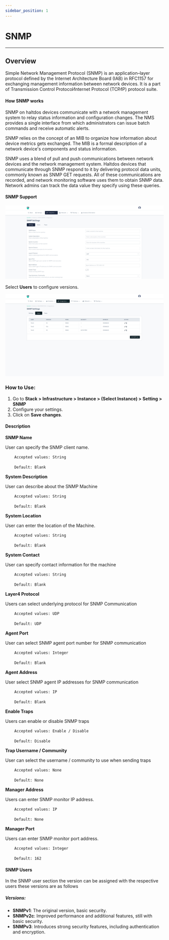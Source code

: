 ```yaml
---
sidebar_position: 1
---
```


# SNMP

---

## Overview

Simple Network Management Protocol (SNMP) is an application–layer protocol defined by the Internet Architecture Board (IAB) in RFC1157 for exchanging management information between network devices. It is a part of Transmission Control Protocol⁄Internet Protocol (TCP⁄IP) protocol suite.

#### How SNMP works

SNMP on haltdos devices communicate with a network management system to relay status information and configuration changes. The NMS provides a single interface from which administrators can issue batch commands and receive automatic alerts.

SNMP relies on the concept of an MIB to organize how information about device metrics gets exchanged. The MIB is a formal description of a network device's components and status information.

SNMP uses a blend of pull and push communications between network devices and the network management system. Haltdos devices that communicate through SNMP respond to it by delivering protocol data units, commonly known as SNMP GET requests. All of these communications are recorded, and network monitoring software uses them to obtain SNMP data. Network admins can track the data value they specify using these queries.

#### SNMP Support

![snmp](/img/platform/v8/docs/sysSnmp.png)

Select **Users** to configure versions.

![snmp_user](/img/platform/v8/docs/snmp_users.png)

### How to Use:

1. Go to **Stack > Infrastructure > Instance > (Select Instance) > Setting > SNMP**
2. Configure your settings.
3. Click on **Save changes**.

#### Description

**SNMP Name** 

User can specify the SNMP client name.

```
    Accepted values: String

    Default: Blank 
```


**System Description** 

User can describe about the SNMP Machine

```
    Accepted values: String

    Default: Blank 
```


**System Location**

User can enter the location of the Machine.

```
    Accepted values: String

    Default: Blank 
```


**System Contact**

User can specify contact information for the machine

```
    Accepted values: String

    Default: Blank 
```


**Layer4 Protocol**

Users can select underlying protocol for SNMP Communication

```
    Accepted values: UDP

    Default: UDP 
```


**Agent Port**

User can select SNMP agent port number for SNMP communication

```
    Accepted values: Integer

    Default: Blank 
```


**Agent Address**

User select SNMP agent IP addresses for SNMP communication

```
    Accepted values: IP

    Default: Blank 
```


**Enable Traps**

Users can enable or disable SNMP traps

```
    Accepted values: Enable / Disable

    Default: Disable 
```


**Trap Username / Community**

User can select the username / community to use when sending traps

```
    Accepted values: None

    Default: None 
```


**Manager Address**

Users can enter SNMP monitor IP address.

```
    Accepted values: IP

    Default: None 
```


**Manager Port**

Users can enter SNMP monitor port address.

```
    Accepted values: Integer

    Default: 162 
```


#### SNMP Users

In the SNMP user section the version can be assigned with the respective users these versions are as follows 

##### **Versions**:  

- **SNMPv1**: The original version, basic security.  
- **SNMPv2c**: Improved performance and additional features, still with basic security.  
- **SNMPv3**: Introduces strong security features, including authentication and encryption.







